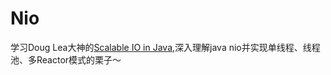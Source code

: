 # Nio

学习Doug Lea大神的[Scalable IO in Java](http://gee.cs.oswego.edu/dl/cpjslides/nio.pdf),深入理解java nio并实现单线程、线程池、多Reactor模式的栗子～
